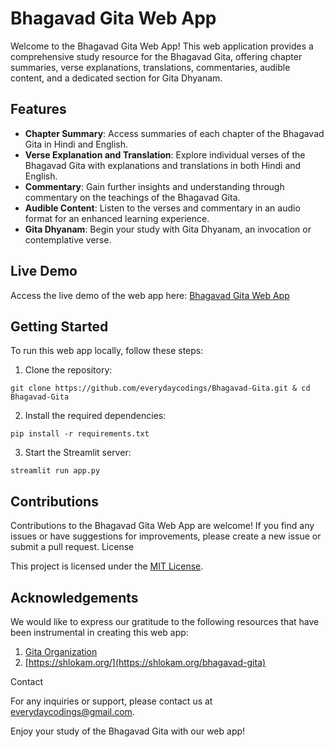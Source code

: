 # Bhagavad Gita Web App

Welcome to the Bhagavad Gita Web App! This web application provides a comprehensive study resource for the Bhagavad Gita, offering chapter summaries, verse explanations, translations, commentaries, audible content, and a dedicated section for Gita Dhyanam.

## Features

- **Chapter Summary**: Access summaries of each chapter of the Bhagavad Gita in Hindi and English.
- **Verse Explanation and Translation**: Explore individual verses of the Bhagavad Gita with explanations and translations in both Hindi and English.
- **Commentary**: Gain further insights and understanding through commentary on the teachings of the Bhagavad Gita.
- **Audible Content**: Listen to the verses and commentary in an audio format for an enhanced learning experience.
- **Gita Dhyanam**: Begin your study with Gita Dhyanam, an invocation or contemplative verse.

## Live Demo

Access the live demo of the web app here: [Bhagavad Gita Web App](https://bhagavad-gita.streamlit.app/)

## Getting Started

To run this web app locally, follow these steps:

1. Clone the repository:

```shell
git clone https://github.com/everydaycodings/Bhagavad-Gita.git & cd Bhagavad-Gita
```

2. Install the required dependencies:
```shell
pip install -r requirements.txt
```

3. Start the Streamlit server:
```shell
streamlit run app.py
```

## Contributions

Contributions to the Bhagavad Gita Web App are welcome! If you find any issues or have suggestions for improvements, please create a new issue or submit a pull request.
License

This project is licensed under the [MIT License](https://github.com/everydaycodings/Bhagavad-Gita/blob/master/LICENSE).


## Acknowledgements

We would like to express our gratitude to the following resources that have been instrumental in creating this web app:

1) [Gita Organization](https://github.com/gita/gita)
2) [https://shlokam.org/](https://shlokam.org/bhagavad-gita)

Contact

For any inquiries or support, please contact us at [everydaycodings@gmail.com](everydaycodings@gmail.com).

Enjoy your study of the Bhagavad Gita with our web app!

